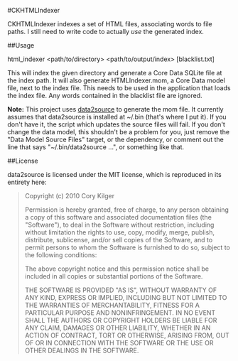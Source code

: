#CKHTMLIndexer

CKHTMLIndexer indexes a set of HTML files, associating words to file paths.  I still need to write code to actually _use_ the generated index.

##Usage

html_indexer <path/to/directory> <path/to/output/index> [blacklist.txt]

This will index the given directory and generate a Core Data SQLite file at the index path.  It will also generate HTMLIndexer.mom, a Core Data model file, next to the index file.  This needs to be used in the application that loads the index file. Any words contained in the blacklist file are ignored.

__Note:__ This project uses [data2source](http://github.com/cmkilger/data2source) to generate the mom file.  It currently assumes that data2source is installed at ~/.bin (that's where I put it).  If you don't have it, the script which updates the source files will fail.  If you don't change the data model, this shouldn't be a problem for you, just remove the "Data Model Source Files" target, or the dependency, or comment out the line that says "~/.bin/data2source …", or something like that.

##License

data2source is licensed under the MIT license, which is reproduced in its entirety here:

>Copyright (c) 2010 Cory Kilger
>
>Permission is hereby granted, free of charge, to any person obtaining a copy
>of this software and associated documentation files (the "Software"), to deal
>in the Software without restriction, including without limitation the rights
>to use, copy, modify, merge, publish, distribute, sublicense, and/or sell
>copies of the Software, and to permit persons to whom the Software is
>furnished to do so, subject to the following conditions:
>
>The above copyright notice and this permission notice shall be included in
>all copies or substantial portions of the Software.
>
>THE SOFTWARE IS PROVIDED "AS IS", WITHOUT WARRANTY OF ANY KIND, EXPRESS OR
>IMPLIED, INCLUDING BUT NOT LIMITED TO THE WARRANTIES OF MERCHANTABILITY,
>FITNESS FOR A PARTICULAR PURPOSE AND NONINFRINGEMENT. IN NO EVENT SHALL THE
>AUTHORS OR COPYRIGHT HOLDERS BE LIABLE FOR ANY CLAIM, DAMAGES OR OTHER
>LIABILITY, WHETHER IN AN ACTION OF CONTRACT, TORT OR OTHERWISE, ARISING FROM,
>OUT OF OR IN CONNECTION WITH THE SOFTWARE OR THE USE OR OTHER DEALINGS IN
>THE SOFTWARE.